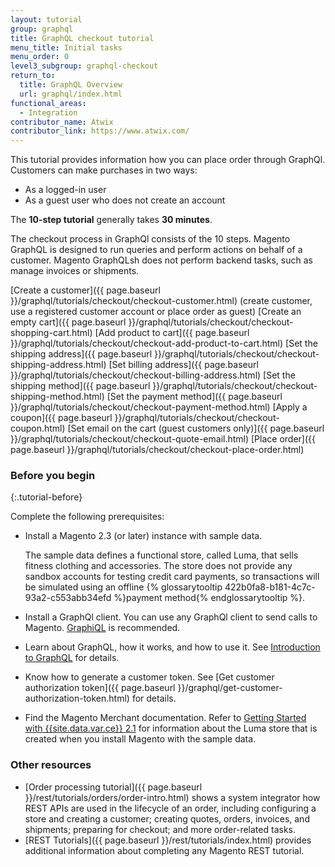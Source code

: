 ```yaml
---
layout: tutorial
group: graphql
title: GraphQL checkout tutorial
menu_title: Initial tasks
menu_order: 0
level3_subgroup: graphql-checkout
return_to:
  title: GraphQL Overview
  url: graphql/index.html
functional_areas:
  - Integration
contributor_name: Atwix
contributor_link: https://www.atwix.com/
---
```


This tutorial provides information how you can place order through GraphQl. Customers can make purchases in two ways:
- As a logged-in user
- As a guest user who does not create an account

The **10-step tutorial** generally takes **30 minutes**.

The checkout process in GraphQl consists of the 10 steps. Magento GraphQL is designed to run queries and perform actions on behalf of a customer. Magento GraphQLsh does not perform backend tasks, such as manage invoices or shipments.

[Create a customer]({{ page.baseurl }}/graphql/tutorials/checkout/checkout-customer.html) (create customer, use a registered customer account or place order as guest)
[Create an empty cart]({{ page.baseurl }}/graphql/tutorials/checkout/checkout-shopping-cart.html)
[Add product to cart]({{ page.baseurl }}/graphql/tutorials/checkout/checkout-add-product-to-cart.html)
[Set the shipping address]({{ page.baseurl }}/graphql/tutorials/checkout/checkout-shipping-address.html)
[Set billing address]({{ page.baseurl }}/graphql/tutorials/checkout/checkout-billing-address.html)
[Set the shipping method]({{ page.baseurl }}/graphql/tutorials/checkout/checkout-shipping-method.html)
[Set the payment method]({{ page.baseurl }}/graphql/tutorials/checkout/checkout-payment-method.html)
[Apply a coupon]({{ page.baseurl }}/graphql/tutorials/checkout/checkout-coupon.html)
[Set email on the cart (guest customers only)]({{ page.baseurl }}/graphql/tutorials/checkout/checkout-quote-email.html)
[Place order]({{ page.baseurl }}/graphql/tutorials/checkout/checkout-place-order.html)

### Before you begin
{:.tutorial-before}

Complete the following prerequisites:

* Install a Magento 2.3 (or later) instance with sample data.

  The sample data defines a functional store, called Luma, that sells fitness clothing and accessories. The store does not provide any sandbox accounts for testing credit card payments, so transactions will be simulated using an offline {% glossarytooltip 422b0fa8-b181-4c7c-93a2-c553abb34efd %}payment method{% endglossarytooltip %}.

* Install a GraphQl client. You can use any GraphQl client to send calls to Magento. [GraphiQL](https://electronjs.org/apps/graphiql) is recommended.

* Learn about GraphQL, how it works, and how to use it. See [Introduction to GraphQL](https://graphql.org/learn/) for details.

* Know how to generate a customer token. See [Get customer authorization token]({{ page.baseurl }}/graphql/get-customer-authorization-token.html) for details.

* Find the Magento Merchant documentation. Refer to [Getting Started with {{site.data.var.ce}} 2.1](http://docs.magento.com/m2/ce/user_guide/getting-started.html) for information about the Luma store that is created when you install Magento with the sample data.

### Other resources

* [Order processing tutorial]({{ page.baseurl }}/rest/tutorials/orders/order-intro.html) shows a system integrator how REST APIs are used in the lifecycle of an order, including configuring a store and creating a customer; creating quotes, orders, invoices, and shipments; preparing for checkout; and more order-related tasks.
* [REST Tutorials]({{ page.baseurl }}/rest/tutorials/index.html) provides additional information about completing any Magento REST tutorial.
